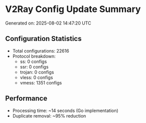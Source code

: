 # V2Ray Config Update Summary
Generated on: 2025-08-02 14:47:20 UTC

## Configuration Statistics
- Total configurations: 22616
- Protocol breakdown:
  - ss: 0 configs
  - ssr: 0 configs
  - trojan: 0 configs
  - vless: 0 configs
  - vmess: 1351 configs

## Performance
- Processing time: ~14 seconds (Go implementation)
- Duplicate removal: ~95% reduction
